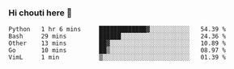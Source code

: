 ### Hi chouti here 👋


<!--START_SECTION:waka-->
```text
Python   1 hr 6 mins     █████████████▓░░░░░░░░░░░   54.39 % 
Bash     29 mins         ██████░░░░░░░░░░░░░░░░░░░   24.36 % 
Other    13 mins         ██▓░░░░░░░░░░░░░░░░░░░░░░   10.89 % 
Go       10 mins         ██▒░░░░░░░░░░░░░░░░░░░░░░   08.97 % 
VimL     1 min           ▒░░░░░░░░░░░░░░░░░░░░░░░░   01.39 % 
```
<!--END_SECTION:waka-->

<!--
**l0nl1f3/l0nl1f3** is a ✨ _special_ ✨ repository because its `README.md` (this file) appears on your GitHub profile.

Here are some ideas to get you started:

- 🔭 I’m currently working on ...
- 🌱 I’m currently learning ...
- 👯 I’m looking to collaborate on ...
- 🤔 I’m looking for help with ...
- 💬 Ask me about ...
- 📫 How to reach me: ...
- 😄 Pronouns: ...
- ⚡ Fun fact: ...
-->

